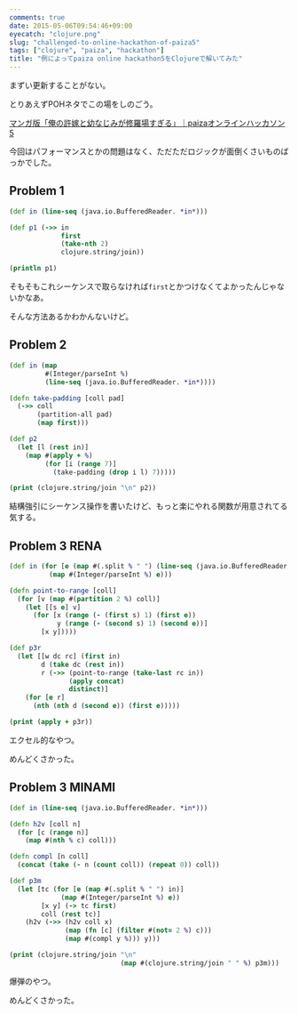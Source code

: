 ```yaml
---
comments: true
date: 2015-05-06T09:54:46+09:00
eyecatch: "clojure.png"
slug: "challenged-to-online-hackathon-of-paiza5"
tags: ["clojure", "paiza", "hackathon"]
title: "例によってpaiza online hackathon5をClojureで解いてみた"
---
```


まずい更新することがない。

とりあえずPOHネタでこの場をしのごう。

[マンガ版「俺の許嫁と幼なじみが修羅場すぎる」｜paizaオンラインハッカソン5](https://paiza.jp/poh/enshura?locale=ja)

今回はパフォーマンスとかの問題はなく、ただただロジックが面倒くさいものばっかでした。

## Problem 1

``` clojure
(def in (line-seq (java.io.BufferedReader. *in*)))

(def p1 (->> in
             first
             (take-nth 2)
             clojure.string/join))

(println p1)
```

そもそもこれシーケンスで取らなければ`first`とかつけなくてよかったんじゃないかなあ。

そんな方法あるかわかんないけど。

## Problem 2

``` clojure
(def in (map
         #(Integer/parseInt %)
         (line-seq (java.io.BufferedReader. *in*))))

(defn take-padding [coll pad]
  (->> coll
       (partition-all pad)
       (map first)))

(def p2
  (let [l (rest in)]
    (map #(apply + %)
         (for [i (range 7)]
           (take-padding (drop i l) 7)))))

(print (clojure.string/join "\n" p2))
```

結構強引にシーケンス操作を書いたけど、もっと楽にやれる関数が用意されてる気する。

## Problem 3 RENA

``` clojure
(def in (for [e (map #(.split % " ") (line-seq (java.io.BufferedReader. *in*)))]
          (map #(Integer/parseInt %) e)))

(defn point-to-range [coll]
  (for [v (map #(partition 2 %) coll)]
    (let [[s e] v]
      (for [x (range (- (first s) 1) (first e))
            y (range (- (second s) 1) (second e))]
        [x y]))))

(def p3r
  (let [[w dc rc] (first in)
        d (take dc (rest in))
        r (->> (point-to-range (take-last rc in))
               (apply concat)
               distinct)]
    (for [e r]
      (nth (nth d (second e)) (first e)))))

(print (apply + p3r))
```

エクセル的なやつ。

めんどくさかった。

## Problem 3 MINAMI

``` clojure
(def in (line-seq (java.io.BufferedReader. *in*)))

(defn h2v [coll n]
  (for [c (range n)]
    (map #(nth % c) coll)))

(defn compl [n coll]
  (concat (take (- n (count coll)) (repeat 0)) coll))

(def p3m
  (let [tc (for [e (map #(.split % " ") in)]
             (map #(Integer/parseInt %) e))
        [x y] (-> tc first)
        coll (rest tc)]
    (h2v (->> (h2v coll x)
              (map (fn [c] (filter #(not= 2 %) c)))
              (map #(compl y %))) y)))

(print (clojure.string/join "\n"
                            (map #(clojure.string/join " " %) p3m)))
```

爆弾のやつ。

めんどくさかった。
